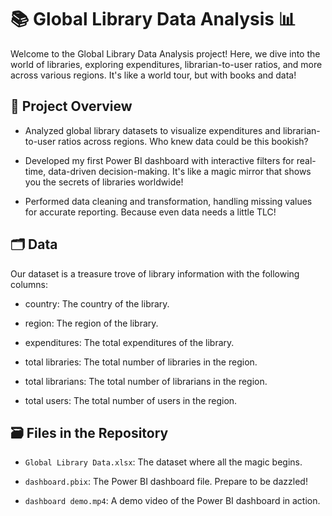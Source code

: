 # 📚 Global Library Data Analysis 📊
Welcome to the Global Library Data Analysis project! Here, we dive into the world of libraries, exploring expenditures, librarian-to-user ratios, and more across various regions. It's like a world tour, but with books and data!

## 🌟 Project Overview
- Analyzed global library datasets to visualize expenditures and librarian-to-user ratios across regions. Who knew data could be this bookish?

- Developed my first Power BI dashboard with interactive filters for real-time, data-driven decision-making. It's like a magic mirror that shows you the secrets of libraries worldwide!

- Performed data cleaning and transformation, handling missing values for accurate reporting. Because even data needs a little TLC!

## 🗂️ Data
Our dataset is a treasure trove of library information with the following columns:

- country: The country of the library.

- region: The region of the library.

- expenditures: The total expenditures of the library.

- total libraries: The total number of libraries in the region.

- total librarians: The total number of librarians in the region.

- total users: The total number of users in the region.

## 🗃️ Files in the Repository
- `Global Library Data.xlsx`: The dataset where all the magic begins.

- `dashboard.pbix`: The Power BI dashboard file. Prepare to be dazzled!

- `dashboard demo.mp4`: A demo video of the Power BI dashboard in action.
